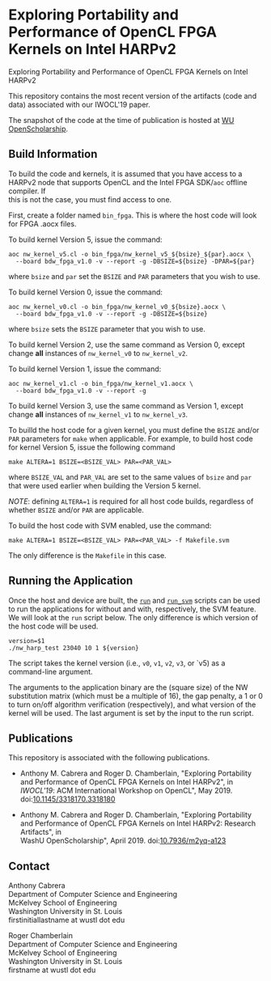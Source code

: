 
# Exploring Portability and Performance of OpenCL FPGA Kernels on Intel HARPv2 
Exploring Portability and Performance of OpenCL FPGA Kernels on Intel HARPv2 

This repository contains the most recent version of the artifacts (code and 
data) associated with our IWOCL'19 paper. 

The snapshot of the code at the time of publication is hosted at [WU 
OpenScholarship](https://doi.org/10.7936/m2yq-a123). 


## Build Information 
To build the code and kernels, it is assumed that you have access to a HARPv2
node that supports OpenCL and the Intel FPGA SDK/`aoc` offline compiler. If  
this is not the case, you must find access to one.

First, create a folder named `bin_fpga`. This is where the host code will look
for FPGA .aocx files.

To build kernel Version 5, issue the command:

```
aoc nw_kernel_v5.cl -o bin_fpga/nw_kernel_v5_${bsize}_${par}.aocx \
  --board bdw_fpga_v1.0 -v --report -g -DBSIZE=${bsize} -DPAR=${par}

```

where `bsize` and `par` set the `BSIZE` and `PAR` parameters that you wish to
use. 


To build kernel Version 0, issue the command:

```
aoc nw_kernel_v0.cl -o bin_fpga/nw_kernel_v0_${bsize}.aocx \
  --board bdw_fpga_v1.0 -v --report -g -DBSIZE=${bsize} 

```

where `bsize` sets the `BSIZE` parameter that you wish to use.

To build kernel Version 2, use the same command as Version 0, except change 
**all** instances of  `nw_kernel_v0` to `nw_kernel_v2`.


To build kernel Version 1, issue the command:

```
aoc nw_kernel_v1.cl -o bin_fpga/nw_kernel_v1.aocx \
  --board bdw_fpga_v1.0 -v --report -g 

```

To build kernel Version 3, use the same command as Version 1, except change 
**all** instances of  `nw_kernel_v1` to `nw_kernel_v3`.

To builld the host code for a given kernel, you must define the `BSIZE` and/or
`PAR` parameters for `make` when applicable. For example, to build host code
for kernel Version 5, issue the following command

```
make ALTERA=1 BSIZE=<BSIZE_VAL> PAR=<PAR_VAL>
```

where `BSIZE_VAL` and `PAR_VAL` are set to the same values of `bsize` and `par`
that were used earlier when building the Version 5 kernel.

*NOTE*: defining `ALTERA=1` is required for all host code builds, regardless of
whether `BSIZE` and/or `PAR` are applicable.

To build the host code with SVM enabled, use the command:

```
make ALTERA=1 BSIZE=<BSIZE_VAL> PAR=<PAR_VAL> -f Makefile.svm
```

The only difference is the `Makefile` in this case.


## Running the Application

Once the host and device are built, the [`run`](run) and [`run_svm`](svm) 
scripts can be used to run the applications for without and with, respectively, 
the SVM feature. We will look at the `run` script below. The only difference is
which version of the host code will be used.

```
version=$1
./nw_harp_test 23040 10 1 ${version} 
```

The script takes the kernel version (i.e., `v0`, `v1`, `v2`, `v3`, or `v5) as a
command-line argument.

The arguments to the application binary are the (square size) of the NW
substitution matrix (which must be a multiple of 16), the gap penalty, a 1 or 0
to turn on/off algorithm verification (respectively), and what version of the
kernel will be used. The last argument is set by the input to the run script.

## Publications

This repository is associated with the following publications.

- Anthony M. Cabrera and Roger D. Chamberlain, "Exploring Portability and 
  Performance of OpenCL FPGA Kernels on Intel HARPv2", in *IWOCL'19*: ACM 
  International Workshop on OpenCL", May 2019.
doi:[10.1145/3318170.3318180](https://www.iwocl.org/iwocl-2019/conference-program/)

- Anthony M. Cabrera and Roger D. Chamberlain, "Exploring Portability and 
  Performance of OpenCL FPGA Kernels on Intel HARPv2: Research Artifacts", in  
  WashU OpenScholarship", April 2019.
doi:[10.7936/m2yq-a123](https://www.iwocl.org/iwocl-2019/conference-program/)

## Contact

Anthony Cabrera<br />
Department of Computer Science and Engineering<br />
McKelvey School of Engineering<br />
Washington University in St. Louis<br />
firstinitiallastname at wustl dot edu<br />

Roger Chamberlain<br />
Department of Computer Science and Engineering<br />
McKelvey School of Engineering<br />
Washington University in St. Louis<br />
firstname at wustl dot edu<br />

